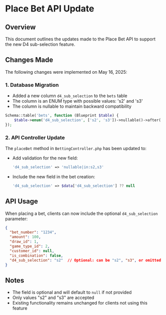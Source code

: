 # Place Bet API Update

## Overview
This document outlines the updates made to the Place Bet API to support the new D4 sub-selection feature.

## Changes Made
The following changes were implemented on May 16, 2025:

### 1. Database Migration
- Added a new column `d4_sub_selection` to the `bets` table
- The column is an ENUM type with possible values: 's2' and 's3'
- The column is nullable to maintain backward compatibility

```php
Schema::table('bets', function (Blueprint $table) {
    $table->enum('d4_sub_selection', ['s2', 's3'])->nullable()->after('is_combination');
});
```

### 2. API Controller Update
The `placeBet` method in `BettingController.php` has been updated to:

- Add validation for the new field:
  ```php
  'd4_sub_selection' => 'nullable|in:s2,s3'
  ```

- Include the new field in the bet creation:
  ```php
  'd4_sub_selection' => $data['d4_sub_selection'] ?? null
  ```

## API Usage
When placing a bet, clients can now include the optional `d4_sub_selection` parameter:

```json
{
  "bet_number": "1234",
  "amount": 100,
  "draw_id": 1,
  "game_type_id": 2,
  "customer_id": null,
  "is_combination": false,
  "d4_sub_selection": "s2"  // Optional: can be "s2", "s3", or omitted
}
```

## Notes
- The field is optional and will default to `null` if not provided
- Only values "s2" and "s3" are accepted
- Existing functionality remains unchanged for clients not using this feature
